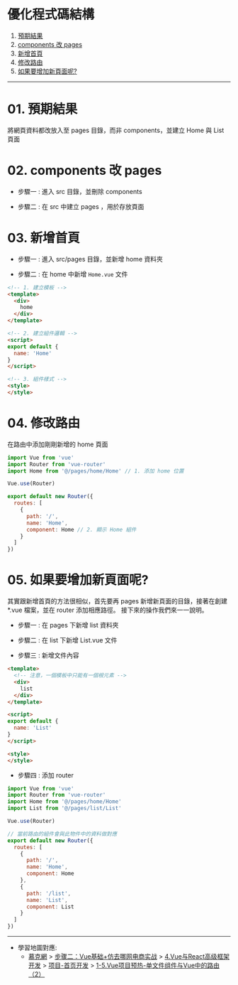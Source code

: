 <h1>優化程式碼結構</h1>

1. [預期結果](#s1)
2. [components 改 pages](#s2)
3. [新增首頁](#s3)
4. [修改路由](#s4)
5. [如果要增加新頁面呢?](#s5)

---

# 01. 預期結果<span id="s1"/>

將網頁資料都改放入至 pages 目錄，而非 components，並建立 Home 與 List 頁面

# 02. components 改 pages<span id="s2"/>

- 步驟一 : 進入 src 目錄，並刪除 components

- 步驟二 : 在 src 中建立 pages ，用於存放頁面

# 03. 新增首頁<span id="s3"/>

- 步驟一 : 進入 src/pages 目錄，並新增 home 資料夾
  
- 步驟二 : 在 home 中新增 `Home.vue` 文件

```html
<!-- 1. 建立模板 -->
<template>
  <div>
    home
  </div>
</template>

<!-- 2. 建立組件邏輯 -->
<script>
export default {
  name: 'Home'
}
</script>

<!-- 3. 組件樣式 -->
<style>
</style>
```

# 04. 修改路由<span id="s4"/>

在路由中添加剛剛新增的 home 頁面

```js
import Vue from 'vue'
import Router from 'vue-router'
import Home from '@/pages/home/Home' // 1. 添加 home 位置

Vue.use(Router)

export default new Router({
  routes: [
    {
      path: '/',
      name: 'Home',
      component: Home // 2. 顯示 Home 組件
    }
  ]
})
```

# 05. 如果要增加新頁面呢?<span id="s5"/>

其實跟新增首頁的方法很相似，首先要再 pages 新增新頁面的目錄，接著在創建 *.vue 檔案，並在 router 添加相應路徑。
接下來的操作我們來一一說明。

- 步驟一 : 在  pages 下新增 list 資料夾

- 步驟二 : 在 list 下新增 List.vue 文件

- 步驟三 : 新增文件內容

```html
<template>
  <!-- 注意，一個模板中只能有一個根元素 -->
  <div>
    list
  </div>
</template>

<script>
export default {
  name: 'List'
}
</script>

<style>
</style>
```

- 步驟四 : 添加 router

```js
import Vue from 'vue'
import Router from 'vue-router'
import Home from '@/pages/home/Home'
import List from '@/pages/list/List'

Vue.use(Router)

// 當前路由的組件會與此物件中的資料做對應
export default new Router({
  routes: [
    {
      path: '/',
      name: 'Home',
      component: Home
    },
    {
      path: '/list',
      name: 'List',
      component: List
    }
  ]
})
```

---

- 學習地圖對應: 
  - <u>慕克網</u> > <u>步骤二：Vue基础+仿去哪网电商实战</u> > <u>4.Vue与React高级框架开发</u> > <u>项目-首页开发</u> > <u>1-5.Vue项目预热-单文件组件与Vue中的路由（2）</u>
